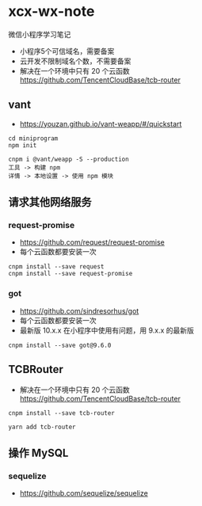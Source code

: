 # xcx-wx-note

微信小程序学习笔记

* 小程序5个可信域名，需要备案
* 云开发不限制域名个数，不需要备案
* 解决在一个环境中只有 20 个云函数 https://github.com/TencentCloudBase/tcb-router

## vant

* https://youzan.github.io/vant-weapp/#/quickstart

```
cd miniprogram
npm init

cnpm i @vant/weapp -S --production
工具 -> 构建 npm
详情 -> 本地设置 -> 使用 npm 模块
```

## 请求其他网络服务

### request-promise

* https://github.com/request/request-promise
* 每个云函数都要安装一次

```
cnpm install --save request
cnpm install --save request-promise
```

### got

* https://github.com/sindresorhus/got
* 每个云函数都要安装一次
* 最新版 10.x.x 在小程序中使用有问题，用 9.x.x 的最新版

```
cnpm install --save got@9.6.0
```

## TCBRouter

* 解决在一个环境中只有 20 个云函数 https://github.com/TencentCloudBase/tcb-router

```
cnpm install --save tcb-router

yarn add tcb-router
```

## 操作 MySQL

### sequelize

* https://github.com/sequelize/sequelize